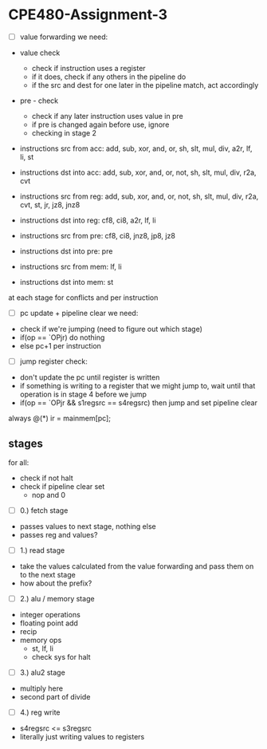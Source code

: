 # CPE480-Assignment-3

- [ ] value forwarding we need:
- value check
    - check if instruction uses a register
    - if it does, check if any others in the pipeline do
    - if the src and dest for one later in the pipeline match, act accordingly

- pre - check
    - check if any later instruction uses value in pre
    - if pre is changed again before use, ignore
    - checking in stage 2

- instructions src from acc: add, sub, xor, and, or, sh, slt, mul, div, a2r, lf, li, st
- instructions dst into acc: add, sub, xor, and, or, not, sh, slt, mul, div, r2a, cvt 
- instructions src from reg: add, sub, xor, and, or, not, sh, slt, mul, div, r2a, cvt, st, jr, jz8, jnz8
- instructions dst into reg: cf8, ci8, a2r, lf, li
- instructions src from pre: cf8, ci8, jnz8, jp8, jz8
- instructions dst into pre: pre
- instructions src from mem: lf, li
- instructions dst into mem: st 


at each stage for conflicts and per instruction

- [ ] pc update + pipeline clear we need:
- check if we're jumping (need to figure out which stage)
- if(op == `OPjr) do nothing
- else pc+1
per instruction

- [ ] jump register check:
- don't update the pc until register is written
- if something is writing to a register that we might jump to, wait until that operation is in stage 4 before we jump
- if(op == `OPjr && s1regsrc == s4regsrc) then jump and set pipeline clear

always @(*) ir = mainmem[pc];

## stages
for all:
- check if not halt
- check if pipeline clear set
    - nop and 0

- [ ] 0.) fetch stage
- passes values to next stage, nothing else
- passes reg and values?

- [ ] 1.) read stage
- take the values calculated from the value forwarding and pass them on to the next stage
- how about the prefix?

- [ ] 2.) alu / memory stage
- integer operations
- floating point add
- recip
- memory ops
    - st, lf, li
    - check sys for halt

- [ ] 3.) alu2 stage
- multiply here
- second part of divide

- [ ] 4.) reg write
- s4regsrc <= s3regsrc
- literally just writing values to registers
